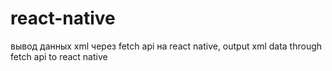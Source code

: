 # react-native
вывод данных xml через fetch api на react native, output xml data through fetch api to react native
